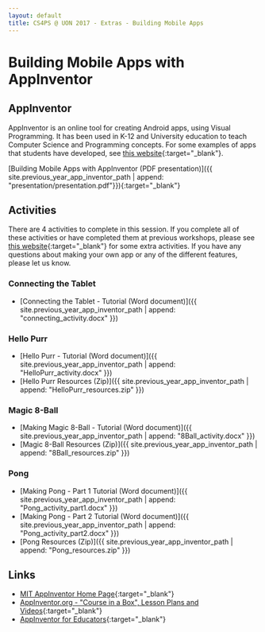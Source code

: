 ```yaml
---
layout: default
title: CS4PS @ UON 2017 - Extras - Building Mobile Apps
---
```


# Building Mobile Apps with AppInventor

## AppInventor

AppInventor is an online tool for creating Android apps, using Visual Programming.
It has been used in K-12 and University education to teach Computer Science and Programming concepts. 
For some examples of apps that students have developed, see [this website](http://appinventor.mit.edu/explore/stories.html){:target="_blank"}.

[Building Mobile Apps with AppInventor (PDF presentation)]({{ site.previous_year_app_inventor_path | append: "presentation/presentation.pdf"}}){:target="_blank"}

## Activities

There are 4 activities to complete in this session.
If you complete all of these activities or have completed them at previous workshops, please see [this website](http://appinventor.mit.edu/explore/resources.html){:target="_blank"} for some extra activities.
If you have any questions about making your own app or any of the different features, please let us know.

### Connecting the Tablet
- [Connecting the Tablet - Tutorial (Word document)]({{ site.previous_year_app_inventor_path | append: "connecting_activity.docx" }})

### Hello Purr
- [Hello Purr - Tutorial (Word document)]({{ site.previous_year_app_inventor_path | append: "HelloPurr_activity.docx" }})
- [Hello Purr Resources (Zip)]({{ site.previous_year_app_inventor_path | append: "HelloPurr_resources.zip" }})

### Magic 8-Ball
- [Making Magic 8-Ball - Tutorial (Word document)]({{ site.previous_year_app_inventor_path | append: "8Ball_activity.docx" }})
- [Magic 8-Ball Resources (Zip)]({{ site.previous_year_app_inventor_path | append: "8Ball_resources.zip" }})

### Pong
- [Making Pong - Part 1 Tutorial (Word document)]({{ site.previous_year_app_inventor_path | append:  "Pong_activity_part1.docx" }})
- [Making Pong - Part 2 Tutorial (Word document)]({{ site.previous_year_app_inventor_path | append: "Pong_activity_part2.docx" }})
- [Pong Resources (Zip)]({{ site.previous_year_app_inventor_path | append: "Pong_resources.zip" }})

## Links

- [MIT AppInventor Home Page](http://appinventor.mit.edu/){:target="_blank"}
- [AppInventor.org - "Course in a Box", Lesson Plans and Videos](http://www.appinventor.org/){:target="_blank"}
- [AppInventor for Educators](http://teach.appinventor.mit.edu/){:target="_blank"}